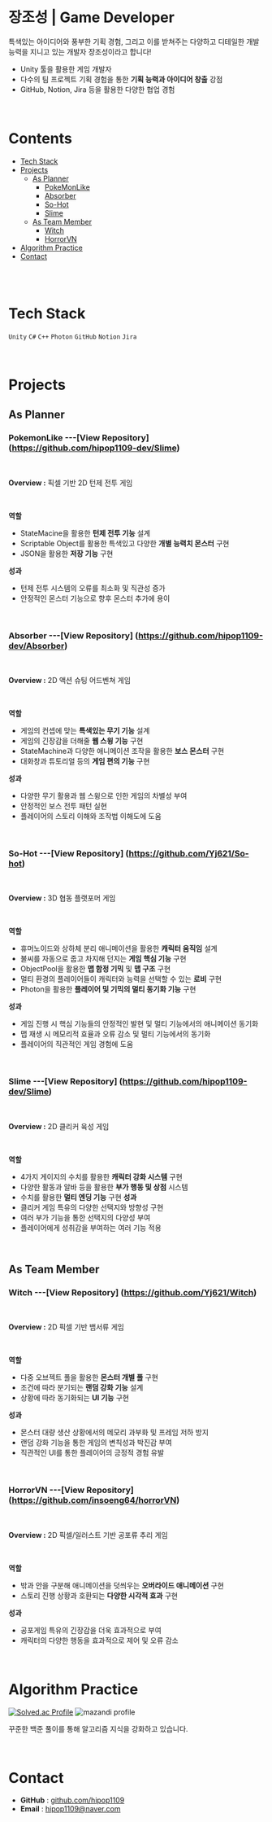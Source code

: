 # 장조성 | Game Developer

특색있는 아이디어와 풍부한 기획 경험, 그리고 이를 받쳐주는 다양하고 디테일한 개발 능력을 지니고 있는 개발자 장조성이라고 합니다!

- Unity 툴을 활용한 게임 개발자
- 다수의 팀 프로젝트 기획 경험을 통한 **기획 능력과 아이디어 창출** 강점
- GitHub, Notion, Jira 등을 활용한 다양한 협업 경험

<br/>

# Contents

- [Tech Stack](#-tech-stack)
- [Projects](#-projects)
  - [As Planner](#-as-planner)
    - [PokeMonLike](#-pokemonlike)
    - [Absorber](#-absorber)
    - [So-Hot](#-so-hot)
    - [Slime](#-slime)
  - [As Team Member](#-as-team-member)
    - [Witch](#-witch)
    - [HorrorVN](#-horrorvn)
- [Algorithm Practice](#-algorithm-practice)
- [Contact](#-contact)

<br/>

<br/>

# Tech Stack

`Unity` `C#` `C++` `Photon` `GitHub` `Notion` `Jira`

<br/>


# Projects

## As Planner

### PokemonLike ---[View Repository] (https://github.com/hipop1109-dev/Slime)

<br/>

**Overview :** 픽셀 기반 2D 턴제 전투 게임

<br/>

**역할**
- StateMacine을 활용한 **턴제 전투 기능** 설계
- Scriptable Object를 활용한 특색있고 다양한 **개별 능력치 몬스터** 구현
- JSON을 활용한 **저장 기능** 구현

**성과**
- 턴제 전투 시스템의 오류를 최소화 및 직관성 증가
- 안정적인 몬스터 기능으로 향후 몬스터 추가에 용이

<br/>



### Absorber ---[View Repository] (https://github.com/hipop1109-dev/Absorber)

<br/>

**Overview :** 2D 액션 슈팅 어드벤쳐 게임

<br/>

**역할**
- 게임의 컨셉에 맞는 **특색있는 무기 기능** 설계
- 게임의 긴장감을 더해줄 **웹 스윙 기능** 구현
- StateMachine과 다양한 애니메이션 조작을 활용한 **보스 몬스터** 구현
- 대화창과 튜토리얼 등의 **게임 편의 기능** 구현

**성과**
- 다양한 무기 활용과 웹 스윙으로 인한 게임의 차별성 부여
- 안정적인 보스 전투 패턴 실현
- 플레이어의 스토리 이해와 조작법 이해도에 도움

<br/>


### So-Hot ---[View Repository] (https://github.com/Yj621/So-hot)

<br/>

**Overview :** 3D 협동 플랫포머 게임

<br/>

**역할**
- 휴머노이드와 상하체 분리 애니메이션을 활용한 **캐릭터 움직임** 설계
- 불씨를 자동으로 줍고 차지해 던지는 **게임 핵심 기능** 구현
- ObjectPool을 활용한 **맵 함정 기믹** 및 **맵 구조** 구현
- 멀티 환경의 플레이어들이 캐릭터와 능력을 선택할 수 있는 **로비** 구현
- Photon을 활용한 **플레이어 및 기믹의 멀티 동기화 기능** 구현

**성과**
- 게임 진행 시 핵심 기능들의 안정적인 발현 및 멀티 기능에서의 애니메이션 동기화
- 맵 재생 시 메모리적 효율과 오류 감소 및 멀티 기능에서의 동기화
- 플레이어의 직관적인 게임 경험에 도움

<br/>


### Slime ---[View Repository] (https://github.com/hipop1109-dev/Slime)

<br/>

**Overview :** 2D 클리커 육성 게임

<br/>

**역할**
- 4가지 게이지의 수치를 활용한 **캐릭터 강화 시스템** 구현
- 다양한 활동과 알바 등을 활용한 **부가 행동 및 상점** 시스템
- 수치를 활용한 **멀티 엔딩 기능** 구현
**성과**
- 클리커 게임 특유의 다양한 선택지와 방향성 구현
- 여러 부가 기능을 통한 선택지의 다양성 부여
- 플레이어에게 성취감을 부여하는 여러 기능 적용

<br/>

## As Team Member
### Witch ---[View Repository] (https://github.com/Yj621/Witch)

<br/>

**Overview :** 2D 픽셀 기반 뱀서류 게임

<br/>

**역할**
- 다중 오브젝트 풀을 활용한 **몬스터 개별 풀** 구현
- 조건에 따라 분기되는 **랜덤 강화 기능** 설계
- 상황에 따라 동기화되는 **UI 기능** 구현

**성과**
- 몬스터 대량 생산 상황에서의 메모리 과부화 및 프레임 저하 방지
- 랜덤 강화 기능을 통한 게임의 변칙성과 박진감 부여
- 직관적인 UI를 통한 플레이어의 긍정적 경험 유발

<br/>

### HorrorVN ---[View Repository] (https://github.com/insoeng64/horrorVN)

<br/>

**Overview :** 2D 픽셀/일러스트 기반 공포류 추리 게임

<br/>

**역할**
- 밖과 안을 구분해 애니메이션을 덧씌우는 **오버라이드 애니메이션** 구현
- 스토리 진행 상황과 호환되는 **다양한 시각적 효과** 구현

**성과**
- 공포게임 특유의 긴장감을 더욱 효과적으로 부여
- 캐릭터의 다양한 행동을 효과적으로 제어 및 오류 감소
  
<br/>

# Algorithm Practice
[![Solved.ac Profile](http://mazassumnida.wtf/api/v2/generate_badge?boj=hipop1109)](https://solved.ac/kuj0430/)
![mazandi profile](http://mazandi.herokuapp.com/api?handle=hipop1109&theme=warm)


꾸준한 백준 풀이를 통해 알고리즘 지식을 강화하고 있습니다.

<br/>


# Contact

- **GitHub** : [github.com/hipop1109](https://github.com/hipop1109)  
- **Email** : hipop1109@naver.com  
